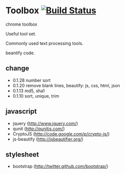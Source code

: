 Toolbox [![Build Status](https://travis-ci.org/xuender/toolbox.png?branch=master)](https://travis-ci.org/xuender/toolbox)
=======

chrome toolbox

Useful tool set. 

Commonly used text processing tools.

beantify code.

change
------

* 0.1.28 number sort
* 0.1.20 remove blank lines, beautify: js, css, html, json
* 0.1.13 md5, sha1
* 0.1.10 sort, unique, trim

javascript
----------

* jquery (http://www.jquery.com/) 
* qunit (http://qunitjs.com/) 
* CryptoJS (http://code.google.com/p/crypto-js/)
* js-beautify (http://jsbeautifier.org/)

stylesheet
----------

* bootstrap (http://twitter.github.com/bootstrap/)
